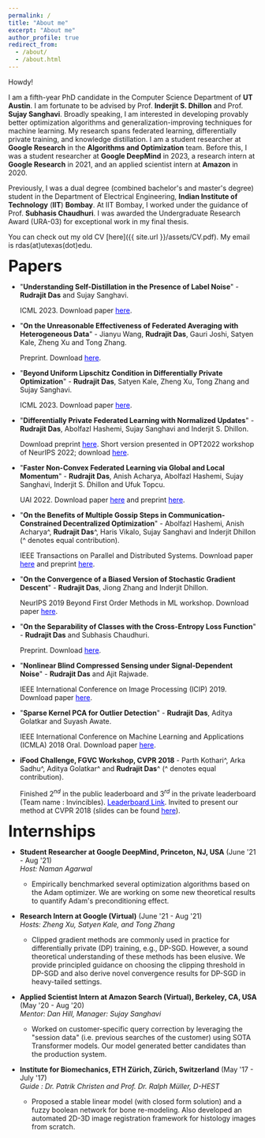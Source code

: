 ```yaml
---
permalink: /
title: "About me"
excerpt: "About me"
author_profile: true
redirect_from: 
  - /about/
  - /about.html
---
```


Howdy!

I am a fifth-year PhD candidate in the Computer Science Department of **UT Austin**. I am fortunate to be advised by Prof. **Inderjit S. Dhillon** and Prof. **Sujay Sanghavi**. Broadly speaking, I am interested in developing provably better optimization algorithms and generalization-improving techniques for machine learning. My research spans federated learning, differentially private training, and knowledge distillation. I am a student researcher at **Google Research** in the **Algorithms and Optimization** team. Before this, I was a student researcher at **Google DeepMind** in 2023, a research intern at **Google Research** in 2021, and an applied scientist intern at **Amazon** in 2020.

Previously, I was a dual degree (combined bachelor's and master's degree) student in the Department of Electrical Engineering, **Indian Institute of Technology** (**IIT**) **Bombay**. At IIT Bombay, I worked under the guidance of Prof. **Subhasis Chaudhuri**. I was awarded the Undergraduate Research Award (URA-03) for exceptional work in my final thesis.

You can check out my old CV [here]({{ site.url }}/assets/CV.pdf). My email is rdas(at)utexas(dot)edu.

**<font size="+3">Papers</font>**

* "**Understanding Self-Distillation in the Presence of Label Noise**" - **Rudrajit Das** and Sujay Sanghavi.
   
   ICML 2023. Download paper <a href="https://proceedings.mlr.press/v202/das23d/das23d.pdf" style="color: #0000FF">here</a>.

* "**On the Unreasonable Effectiveness of Federated Averaging with Heterogeneous Data**" - Jianyu Wang, **Rudrajit Das**, Gauri Joshi, Satyen Kale, Zheng Xu and Tong Zhang.

    Preprint. Download <a href="https://arxiv.org/abs/2206.04723" style="color: #0000FF">here</a>.

* "**Beyond Uniform Lipschitz Condition in Differentially Private Optimization**" - **Rudrajit Das**, Satyen Kale, Zheng Xu, Tong Zhang and Sujay Sanghavi.

    ICML 2023. Download paper <a href="https://proceedings.mlr.press/v202/das23c/das23c.pdf" style="color: #0000FF">here</a>. 
    
* "**Differentially Private Federated Learning with Normalized Updates**" - **Rudrajit Das**, Abolfazl Hashemi, Sujay Sanghavi and Inderjit S. Dhillon.

    Download preprint <a href="https://arxiv.org/pdf/2106.07094.pdf" style="color: #0000FF">here</a>. Short version presented in OPT2022 workshop of NeurIPS 2022; download <a href="https://openreview.net/pdf?id=0FllaTqjor7" style="color: #0000FF">here</a>.

* "**Faster Non-Convex Federated Learning via Global and Local Momentum**" - **Rudrajit Das**, Anish Acharya, Abolfazl Hashemi, Sujay Sanghavi, Inderjit S. Dhillon and Ufuk Topcu.

    UAI 2022. Download paper <a href="https://proceedings.mlr.press/v180/das22b.html" style="color: #0000FF">here</a> and preprint <a href="https://arxiv.org/pdf/2012.04061.pdf" style="color: #0000FF">here</a>.

* "**On the Benefits of Multiple Gossip Steps in Communication-Constrained Decentralized Optimization**" - Abolfazl Hashemi, Anish Acharya^, **Rudrajit Das**^, Haris Vikalo, Sujay Sanghavi and Inderjit Dhillon (^ denotes equal contribution).

    IEEE Transactions on Parallel and Distributed Systems. Download paper <a href="https://ieeexplore.ieee.org/abstract/document/9664349" style="color: #0000FF">here</a> and preprint <a href="https://arxiv.org/pdf/2011.10643.pdf" style="color: #0000FF">here</a>.
    
* "**On the Convergence of a Biased Version of Stochastic Gradient Descent**" - **Rudrajit Das**, Jiong Zhang and Inderjit Dhillon.

     NeurIPS 2019 Beyond First Order Methods in ML workshop. Download paper <a href="https://drive.google.com/file/d/1fn1iO_CXWJzgVqiY3p84NfCf__i6hKCW/view" style="color: #0000FF">here</a>.

* "**On the Separability of Classes with the Cross-Entropy Loss Function**" - **Rudrajit Das** and Subhasis Chaudhuri.

    Preprint. Download <a href="https://arxiv.org/abs/1909.06930" style="color: #0000FF">here</a>.
    
* "**Nonlinear Blind Compressed Sensing under Signal-Dependent Noise**" - **Rudrajit Das** and Ajit Rajwade.

    IEEE International Conference on Image Processing (ICIP) 2019. Download paper <a href="https://ieeexplore.ieee.org/abstract/document/8803173" style="color: #0000FF">here</a>.

* "**Sparse Kernel PCA for Outlier Detection**" - **Rudrajit Das**, Aditya Golatkar and Suyash Awate.

    IEEE International Conference on Machine Learning and Applications (ICMLA) 2018 Oral. Download paper <a href="https://arxiv.org/abs/1809.02497" style="color: #0000FF">here</a>.

* **iFood Challenge, FGVC Workshop, CVPR 2018** - Parth Kothari^, Arka Sadhu^, Aditya Golatkar^ and **Rudrajit Das**^ (^ denotes equal contribution).

    Finished $2^{nd}$ in the public leaderboard and $3^{rd}$ in the private leaderboard (Team name : Invincibles). <a href="https://www.kaggle.com/c/ifood2018/leaderboard" style="color: #0000FF">Leaderboard Link</a>.
    Invited to present our method at CVPR 2018 (slides can be found  <a href="https://drive.google.com/file/d/1ycgDwlw62mWgaLy5qslvqjyiND0vgYTG/view?usp=sharing" style="color: #0000FF">here</a>).

**<font size="+3">Internships</font>**

* **Student Researcher at Google DeepMind, Princeton, NJ, USA** (June '21 - Aug '21) <br/>
    *Host: Naman Agarwal* <br/>
    * Empirically benchmarked several optimization algorithms based on the Adam optimizer. We are working on some new theoretical results to quantify Adam's preconditioning effect. <br/>
    
* **Research Intern at Google (Virtual)** (June '21 - Aug '21) <br/>
    *Hosts: Zheng Xu, Satyen Kale, and Tong Zhang* <br/>
    * Clipped gradient methods are commonly used in practice for differentially private (DP) training, e.g., DP-SGD. However, a sound theoretical understanding of these methods has been elusive. We provide principled guidance on choosing the clipping threshold in DP-SGD and also derive novel convergence results for DP-SGD in heavy-tailed settings. <br/>

* **Applied Scientist Intern at Amazon Search (Virtual), Berkeley, CA, USA** (May '20 - Aug '20) <br/>
    *Mentor: Dan Hill, Manager: Sujay Sanghavi* <br/>
    * Worked on customer-specific query correction by leveraging the "session data" (i.e. previous searches of the customer) using SOTA Transformer models. Our model generated better candidates than the production system. <br/>

* **Institute for Biomechanics, ETH Zürich, Zürich, Switzerland** (May '17 - July '17) <br/>
    *Guide : Dr. Patrik Christen and Prof. Dr. Ralph Müller, D-HEST* <br/>
    * Proposed a stable linear model (with closed form solution) and a fuzzy boolean network for bone re-modeling. Also developed an automated 2D-3D image registration framework for histology images from scratch. <br/>
